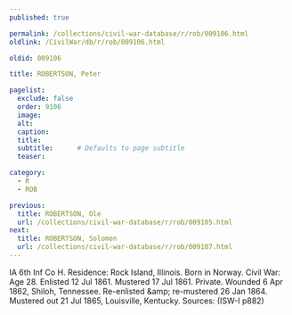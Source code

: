 ```yaml
---
published: true

permalink: /collections/civil-war-database/r/rob/009106.html
oldlink: /CivilWar/db/r/rob/009106.html

oldid: 009106

title: ROBERTSON, Peter

pagelist:
  exclude: false
  order: 9106
  image: 
  alt:
  caption:
  title:
  subtitle:      # Defaults to page subtitle
  teaser:

category: 
  - R 
  - ROB

previous:
  title: ROBERTSON, Ole
  url: /collections/civil-war-database/r/rob/009105.html  
next:
  title: ROBERTSON, Solomon
  url: /collections/civil-war-database/r/rob/009107.html   
---
```

IA 6th Inf Co H. Residence: Rock Island, Illinois. Born in Norway. Civil War: Age 28. Enlisted 12 Jul 1861. Mustered 17 Jul 1861. Private. Wounded 6 Apr 1862, Shiloh, Tennessee. Re-enlisted &amp;amp; re-mustered 26 Jan 1864. Mustered out 21 Jul 1865, Louisville, Kentucky. Sources: (ISW-I p882)